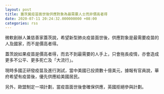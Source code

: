 ```yaml
---
layout: post
title: 蓋茨冀疫苗面世後供應對象為最需要人士而非價高者得
date: 2020-07-11 20:24:32.000000000 +08:00
categories: rss
---
```


微軟創辦人兼慈善家蓋茨說，希望新型肺炎疫苗面世後，供應對象是最需要疫苗的人及國家，而不是價高者得。

蓋茨說如果疫苗是價高者得，而去不到最需要的人手上，只會拖長疫情，亦會造成更多不公平、更多死亡及「大流行」。

現時多國正研發疫苗及進行測試，當中美國已投資數十億美元，據報有官員說，華府希望有疫苗後，優先供應給美國居民。

另外，歐盟制定一項計劃，當疫苗面世後會確保供應，英國拒絕參與計劃。
